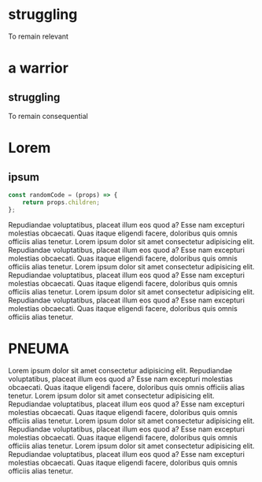 # struggling

To remain relevant

# a warrior

## struggling

To remain consequential

# Lorem

## ipsum

```jsx
const randomCode = (props) => {
    return props.children;
};
```

Repudiandae voluptatibus, placeat illum eos quod a? Esse nam excepturi molestias obcaecati. Quas itaque eligendi facere, doloribus quis omnis officiis alias tenetur.
Lorem ipsum dolor sit amet consectetur adipisicing elit. Repudiandae voluptatibus, placeat illum eos quod a? Esse nam excepturi molestias obcaecati. Quas itaque eligendi facere, doloribus quis omnis officiis alias tenetur.
Lorem ipsum dolor sit amet consectetur adipisicing elit. Repudiandae voluptatibus, placeat illum eos quod a? Esse nam excepturi molestias obcaecati. Quas itaque eligendi facere, doloribus quis omnis officiis alias tenetur.
Lorem ipsum dolor sit amet consectetur adipisicing elit. Repudiandae voluptatibus, placeat illum eos quod a? Esse nam excepturi molestias obcaecati. Quas itaque eligendi facere, doloribus quis omnis officiis alias tenetur.

# PNEUMA

Lorem ipsum dolor sit amet consectetur adipisicing elit. Repudiandae voluptatibus, placeat illum eos quod a? Esse nam excepturi molestias obcaecati. Quas itaque eligendi facere, doloribus quis omnis officiis alias tenetur.
Lorem ipsum dolor sit amet consectetur adipisicing elit. Repudiandae voluptatibus, placeat illum eos quod a? Esse nam excepturi molestias obcaecati. Quas itaque eligendi facere, doloribus quis omnis officiis alias tenetur.
Lorem ipsum dolor sit amet consectetur adipisicing elit. Repudiandae voluptatibus, placeat illum eos quod a? Esse nam excepturi molestias obcaecati. Quas itaque eligendi facere, doloribus quis omnis officiis alias tenetur.
Lorem ipsum dolor sit amet consectetur adipisicing elit. Repudiandae voluptatibus, placeat illum eos quod a? Esse nam excepturi molestias obcaecati. Quas itaque eligendi facere, doloribus quis omnis officiis alias tenetur.
